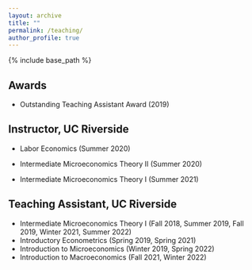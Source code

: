 ```yaml
---
layout: archive
title: ""
permalink: /teaching/
author_profile: true
---
```


{% include base_path %}

## Awards
  * Outstanding Teaching Assistant Award (2019)

## Instructor, UC Riverside
  * Labor Economics (Summer 2020)
<!-- * Labor Economics (Summer 2020) [(Syllabus)](/files/Syllabus-153-S20.pdf) -->

  * Intermediate Microeconomics Theory II (Summer 2020)
<!-- * Intermediate Microeconomics Theory II (Summer 2020) [(Syllabus)](/files/Syllabus-104B-S20.pdf) -->
    
  * Intermediate Microeconomics Theory I (Summer 2021) 
<!-- * Intermediate Microeconomics Theory I (Summer 2021) [(Syllabus)](/files/Syllabus-104A-S21.pdf) -->

## Teaching Assistant, UC Riverside
  * Intermediate Microeconomics Theory I (Fall 2018, Summer 2019, Fall 2019, Winter 2021, Summer 2022)
  * Introductory Econometrics (Spring 2019, Spring 2021)
  * Introduction to Microeconomics (Winter 2019, Spring 2022)
  * Introduction to Macroeconomics (Fall 2021, Winter 2022)



<!-- ## Weblinks -->
<!-- * Teaching evaluation summary is available [here](/files/TeachingEvaluationSummary_OpinderKaur.pdf).  -->
<!-- * Original evaluation forms for all courses are available [here](https://drive.google.com/drive/folders/1jtncSyMbhygOT5mPAfEBoiCKSeVmBuu8?usp=sharing). -->

